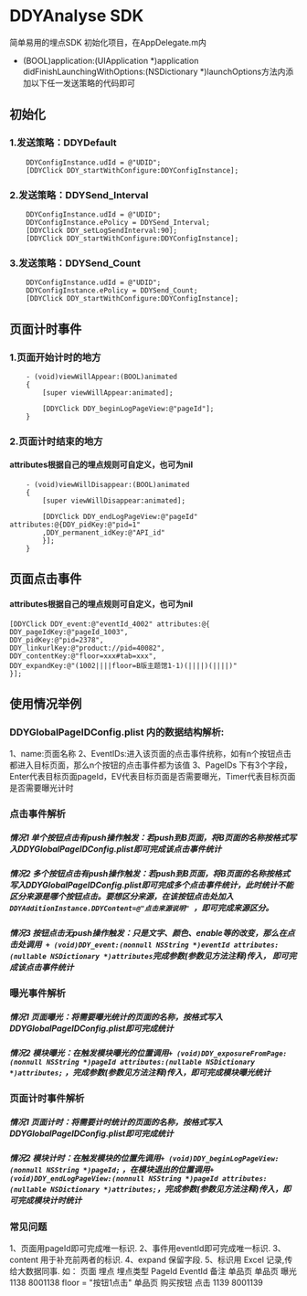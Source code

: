 # DDYAnalyse SDK
简单易用的埋点SDK
初始化项目，在AppDelegate.m内
- (BOOL)application:(UIApplication *)application didFinishLaunchingWithOptions:(NSDictionary *)launchOptions方法内添加以下任一发送策略的代码即可
## 初始化
### 1.发送策略：DDYDefault
``` objc
    DDYConfigInstance.udId = @"UDID";
    [DDYClick DDY_startWithConfigure:DDYConfigInstance];
```
### 2.发送策略：DDYSend_Interval
``` objc
    DDYConfigInstance.udId = @"UDID";
    DDYConfigInstance.ePolicy = DDYSend_Interval;
    [DDYClick DDY_setLogSendInterval:90];
    [DDYClick DDY_startWithConfigure:DDYConfigInstance];
```
### 3.发送策略：DDYSend_Count
``` objc
    DDYConfigInstance.udId = @"UDID";
    DDYConfigInstance.ePolicy = DDYSend_Count;
    [DDYClick DDY_startWithConfigure:DDYConfigInstance];
```
## 页面计时事件
### 1.页面开始计时的地方
``` objc
    - (void)viewWillAppear:(BOOL)animated
    {
        [super viewWillAppear:animated];
        
        [DDYClick DDY_beginLogPageView:@"pageId"];
    }
```
### 2.页面计时结束的地方
#### attributes根据自己的埋点规则可自定义，也可为nil
``` objc
    - (void)viewWillDisappear:(BOOL)animated
    {
        [super viewWillDisappear:animated];
    
        [DDYClick DDY_endLogPageView:@"pageId" attributes:@{DDY_pidKey:@"pid=1"
        ,DDY_permanent_idKey:@"API_id"
        }];
    }
```
## 页面点击事件
#### attributes根据自己的埋点规则可自定义，也可为nil
``` objc
[DDYClick DDY_event:@"eventId_4002" attributes:@{
DDY_pageIdKey:@"pageId_1003",
DDY_pidKey:@"pid=2378",
DDY_linkurlKey:@"product://pid=40082",
DDY_contentKey:@"floor=xxx#tab=xxx",
DDY_expandKey:@"(1002||||floor=B版主题馆1-1)(||||)(||||)"
}];
```

## 使用情况举例
### DDYGlobalPageIDConfig.plist 内的数据结构解析:
1、name:页面名称
2、EventIDs:进入该页面的点击事件统称，如有n个按钮点击都进入目标页面，那么n个按钮的点击事件都为该值
3、PageIDs 下有3个字段，Enter代表目标页面pageId，EV代表目标页面是否需要曝光，Timer代表目标页面是否需要曝光计时

### 点击事件解析
##### 情况1 单个按钮点击有push操作触发：若push到B页面，将B页面的名称按格式写入DDYGlobalPageIDConfig.plist即可完成该点击事件统计
##### 情况2 多个按钮点击有push操作触发：若push到B页面，将B页面的名称按格式写入DDYGlobalPageIDConfig.plist即可完成多个点击事件统计，此时统计不能区分来源是哪个按钮点击。要想区分来源，在该按钮点击处加入```DDYAdditionInstance.DDYContent=@"点击来源说明" ```，即可完成来源区分。
##### 情况3 按钮点击无push操作触发：只是文字、颜色、enable等的改变，那么在点击处调用``` + (void)DDY_event:(nonnull NSString *)eventId attributes:(nullable NSDictionary *)attributes```完成参数(参数见方法注释)传入， 即可完成该点击事件统计

### 曝光事件解析
##### 情况1 页面曝光：将需要曝光统计的页面的名称，按格式写入DDYGlobalPageIDConfig.plist即可完成统计
##### 情况2 模块曝光：在触发模块曝光的位置调用```+ (void)DDY_exposureFromPage:(nonnull NSString *)pageId attributes:(nullable NSDictionary *)attributes;``` ，完成参数(参数见方法注释)传入，即可完成模块曝光统计

### 页面计时事件解析
##### 情况1 页面计时：将需要计时统计的页面的名称，按格式写入DDYGlobalPageIDConfig.plist即可完成统计
##### 情况2 模块计时：在触发模块的位置先调用```+ (void)DDY_beginLogPageView:(nonnull NSString *)pageId;``` ，在模块退出的位置调用```+ (void)DDY_endLogPageView:(nonnull NSString *)pageId attributes:(nullable NSDictionary *)attributes;```，完成参数(参数见方法注释)传入，即可完成模块计时统计

### 常见问题
1、页面用pageId即可完成唯一标识.
2、事件用eventId即可完成唯一标识.
3、content 用于补充前两者的标识.
4、expand 保留字段.
5、标识用 Excel 记录,传给大数据同事.
如：
页面        埋点           埋点类型        PageId        EventId        备注
单品页    单品页        曝光              1138            8001138       floor = "按钮1点击"
单品页    购买按钮    点击               1139            8001139

